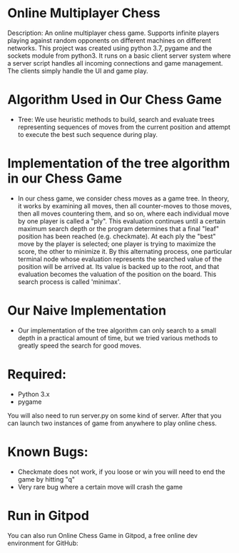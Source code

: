 # Online Multiplayer Chess
Description: An online multiplayer chess game. Supports infinite players playing against random opponents on different machines on different networks. This project was created using python 3.7, pygame and the sockets module from python3. It runs on a basic client server system where a server script handles all incoming connections and game management. The clients simply handle the UI and game play.

# Algorithm Used in Our Chess Game
- Tree: We use heuristic methods to build, search and evaluate trees representing sequences of moves from the current 
  position and attempt to execute the best such sequence during play.

# Implementation of the tree algorithm in our Chess Game
-  In our chess game, we consider chess moves as a game tree. In theory, it works by examining all moves, 
   then all counter-moves to those moves, then all moves countering them, and so on, where each individual 
   move by one player is called a "ply". This evaluation continues until a certain maximum search depth or the 
   program determines that a final "leaf" position has been reached (e.g. checkmate). At each ply the "best" move by the player 
   is selected; one player is trying to maximize the score, the other to minimize it. By this alternating process, one particular 
   terminal node whose evaluation represents the searched value of the position will be arrived at. Its value is backed up to the root, 
   and that evaluation becomes the valuation of the position on the board. This search process is called 'minimax'.
   
# Our Naive Implementation 
- Our implementation of the tree algorithm can only search to a small depth in a practical amount of time, but we tried various methods 
  to greatly speed the search for good moves.
  
# Required:
- Python 3.x
- pygame




You will also need to run server.py on some kind of server. After that you can launch two instances of game from anywhere to play online chess.


# Known Bugs:
- Checkmate does not work, if you loose or win you will need to end the game by hitting "q"
- Very rare bug where a certain move will crash the game


# Run in Gitpod

You can also run Online Chess Game in Gitpod, a free online dev environment for GitHub:
